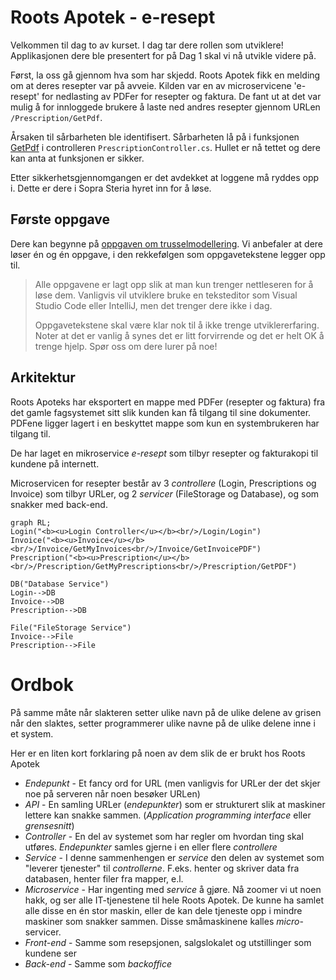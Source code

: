 # Roots Apotek - e-resept

Velkommen til dag to av kurset. I dag tar dere rollen som utviklere! 
Applikasjonen dere ble presentert for på Dag 1 skal vi nå utvikle videre på.

Først, la oss gå gjennom hva som har skjedd.
Roots Apotek fikk en melding om at deres resepter var på avveie. Kilden var en av microservicene 'e-resept' for nedlasting av PDFer for resepter og faktura. De fant ut at det var mulig å for innloggede brukere å laste ned andres resepter gjennom URLen `/Prescription/GetPdf`. 

Årsaken til sårbarheten ble identifisert. Sårbarheten lå på i funksjonen [GetPdf](RootsPrescription/Controllers/PrescriptionController.cs#L51-L85) i controlleren `PrescriptionController.cs`. Hullet er nå tettet og dere kan anta at funksjonen er sikker.

Etter sikkerhetsgjennomgangen er det avdekket at loggene må ryddes opp i. Dette er dere i Sopra Steria hyret inn for å løse.

## Første oppgave
Dere kan begynne på [oppgaven om trusselmodellering](Oppgaver/0_trusselmodellering.md). Vi anbefaler at dere løser én og én oppgave, i den rekkefølgen som oppgavetekstene legger opp til.  

> Alle oppgavene er lagt opp slik at man kun trenger nettleseren for å løse dem.
> Vanligvis vil utviklere bruke en teksteditor som Visual Studio Code eller
> IntelliJ, men det trenger dere ikke i dag.
>
> Oppgavetekstene skal være klar nok til å ikke trenge utviklererfaring. Noter
> at det er vanlig å synes det er litt forvirrende og det er helt OK å trenge
> hjelp. Spør oss om dere lurer på noe!


## Arkitektur
Roots Apoteks har eksportert en mappe med PDFer (resepter og faktura) fra det gamle fagsystemet sitt slik kunden kan få tilgang til sine dokumenter. PDFene ligger lagert i en beskyttet mappe som kun en systembrukeren har tilgang til. 

De har laget en mikroservice *e-resept* som tilbyr resepter og fakturakopi til kundene på internett.

Microservicen for resepter består av 3 *controllere* (Login, Prescriptions og Invoice) som tilbyr URLer, og 2 *servicer* (FileStorage og Database), og som snakker med back-end.



```mermaid
graph RL;
Login("<b><u>Login Controller</u></b><br/>/Login/Login")
Invoice("<b><u>Invoice</u></b><br/>/Invoice/GetMyInvoices<br/>/Invoice/GetInvoicePDF")
Prescription("<b><u>Prescription</u></b><br/>/Prescription/GetMyPrescriptions<br/>/Prescription/GetPDF")

DB("Database Service")
Login-->DB
Invoice-->DB
Prescription-->DB

File("FileStorage Service")
Invoice-->File
Prescription-->File

```

# Ordbok
På samme måte når slakteren setter ulike navn på de ulike delene av grisen når den slaktes, setter programmerer ulike navne på de ulike delene inne i et system.

Her er en liten kort forklaring på noen av dem slik de er brukt hos Roots Apotek
- *Endepunkt* - Et fancy ord for URL (men vanligvis for URLer der det skjer noe på serveren når noen besøker URLen)
- *API* - En samling URLer (*endepunkter*) som er strukturert slik at maskiner lettere kan snakke sammen. (*Application programming interface* eller *grensesnitt*)
- *Controller* - En del av systemet som har regler om hvordan ting skal utføres. *Endepunkter* samles gjerne i en eller flere *controllere*
- *Service* - I denne sammenhengen er *service* den delen av systemet som "leverer tjenester" til *controllerne*. F.eks. henter og skriver data fra databasen, henter filer fra mapper, e.l.
- *Microservice* - Har ingenting med *service* å gjøre. Nå zoomer vi ut noen hakk, og ser alle IT-tjenestene til hele Roots Apotek. De kunne ha samlet alle disse en én stor maskin, eller de kan dele tjeneste opp i mindre maskiner som snakker sammen. Disse småmaskinene kalles *micro*-servicer.
- *Front-end* - Samme som resepsjonen, salgslokalet og utstillinger som kundene ser
- *Back-end* - Samme som *backoffice*


